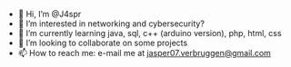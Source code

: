 - 👋 Hi, I’m @J4spr
- 👀 I’m interested in networking and cybersecurity?
- 🌱 I’m currently learning java, sql, c++ (arduino version), php, html, css
- 💞️ I’m looking to collaborate on some projects 
- 📫 How to reach me: e-mail me at jasper07.verbruggen@gmail.com

<!---
J4spr/J4spr is a ✨ special ✨ repository because its `README.md` (this file) appears on your GitHub profile.
You can click the Preview link to take a look at your changes.
--->
